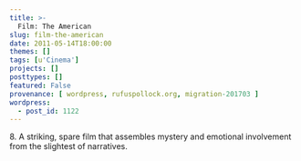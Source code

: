 ```yaml
---
title: >-
  Film: The American
slug: film-the-american
date: 2011-05-14T18:00:00
themes: []
tags: [u'Cinema']
projects: []
posttypes: []
featured: False
provenance: [ wordpress, rufuspollock.org, migration-201703 ]
wordpress:
  - post_id: 1122
---
```


<p>8. A striking, spare film that assembles mystery and emotional involvement from the slightest of narratives.</p>

